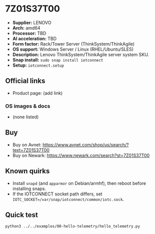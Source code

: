 # 7Z01S37T00

- **Supplier:** LENOVO
- **Arch:** amd64
- **Processor:** TBD
- **AI acceleration:** TBD
- **Form factor:** Rack/Tower Server (ThinkSystem/ThinkAgile)
- **OS support:** Windows Server / Linux (RHEL/Ubuntu/SLES)
- **Description:** Lenovo ThinkSystem/ThinkAgile server system SKU.
- **Snap install:** `sudo snap install iotconnect`
- **Setup:** `iotconnect.setup`

## Official links
- Product page: (add link)

### OS images & docs
- (none listed)

## Buy
- Buy on Avnet: https://www.avnet.com/shop/us/search/?text=7Z01S37T00
- Buy on Newark: https://www.newark.com/search?st=7Z01S37T00

## Known quirks
- Install `snapd` (and `apparmor` on Debian/armhf), then reboot before installing snaps.
- If the IOTCONNECT socket path differs, set `IOTC_SOCKET=/var/snap/iotconnect/common/iotc.sock`.

## Quick test
```bash
python3 ../../examples/00-hello-telemetry/hello_telemetry.py
```
